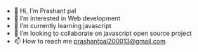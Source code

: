 - 👋 Hi, I’m Prashant pal
- 👀 I’m interested in Web development
- 🌱 I’m currently learning javascript
- 💞️ I’m looking to collaborate on javascript open source project
- 📫 How to reach me prashantpal200013@gmail.com

<!---
Pal2021/Pal2021 is a ✨ special ✨ repository because its `README.md` (this file) appears on your GitHub profile.
You can click the Preview link to take a look at your changes.
--->

